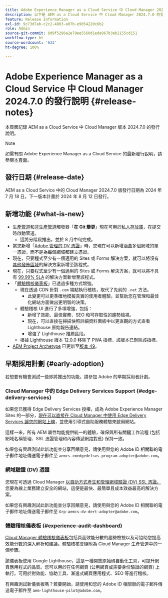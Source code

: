 ```yaml
---
title: Adobe Experience Manager as a Cloud Service 中 Cloud Manager 2024.7.0 的發行說明
description: 以下是 AEM as a Cloud Service 中 Cloud Manager 2024.7.0 的發行說明。
feature: Release Information
exl-id: 9c73d7ab-c2c2-4803-a07b-e9054220c6b2
role: Admin
source-git-commit: 8d9f5296a2e79ee5560d1ede967b3eb2155cd151
workflow-type: ht
source-wordcount: '633'
ht-degree: 100%

---
```



# Adobe Experience Manager as a Cloud Service 中 Cloud Manager 2024.7.0 的發行說明 {#release-notes}

本頁面記錄 AEM as a Cloud Service 中 Cloud Manager 版本 2024.7.0 的發行說明。

>[!NOTE]
>
>如需有關 Adobe Experience Manager as a Cloud Service 的最新發行說明，請參閱[本頁面](/help/release-notes/release-notes-cloud/release-notes-current.md)。

## 發行日期 {#release-date}

AEM as a Cloud Service 中的 Cloud Manager 2024.7.0 版發行日期為 2024 年 7 月 18 日。下一版本計畫於 2024 年 8 月 12 日發行。

## 新增功能 {#what-is-new}

* [生產管道](/help/implementing/cloud-manager/configuring-pipelines/configuring-production-pipelines.md#adding-production-pipeline)和[非生產管道](/help/implementing/cloud-manager/configuring-pipelines/configuring-non-production-pipelines.md#adding-non-production-pipeline)觸發器「**在 Git 變更**」現在可用於[私人存放庫](/help/implementing/cloud-manager/managing-code/private-repositories.md)，在提交時啟動管道。
   * 這將分階段推出，並於 8 月中旬完成。
* 當您新增「[Adobe 管理的 DV 憑證](/help/implementing/cloud-manager/managing-ssl-certifications/domain-validated-certificates.md)」時，您現在可以新增涵蓋多個網域的單一憑證，而不是為每個網域都建立憑證。
* 現在，只要程式至少有一個適用的 Sites 或 Forms 解決方案，就可以將沒有[其他發佈區域](/help/operations/additional-publish-regions.md)的解決方案新增至該程式。
* 現在，只要程式至少有一個適用的 Sites 或 Forms 解決方案，就可以將不具有 [99.99% SLA](/help/implementing/cloud-manager/getting-access-to-aem-in-cloud/creating-production-programs.md#sla) 的解決方案新增至該程式。
* 「[體驗稽核儀表板](/help/implementing/cloud-manager/experience-audit-dashboard.md)」已透過多種方式增強。
   * 現在透過 CDN 針對 `.com` 端點執行稽核，取代了先前的 `.net` 方法。
      * 此變更可以更準確地模擬真實的使用者體驗，並幫助您在管理和最佳化網站方面做出更明智的決策。
   * 體驗稽核 UI 進行了多項增強，包括：
      * 新增了效能、最佳實務、SEO 和可存取性的趨勢檢視。
      * 現在，可以直接在掃描快照詳細資料面板中以更直觀的方式查看 Lighthouse 原始報告連結。
      * 增強了 Lighthouse 推薦區段。
   * 根據 Lighthouse 版本 12.0.0 移除了 PWA 指標，該版本已刪除該指標。
* [AEM Project Archetype](https://experienceleague.adobe.com/docs/experience-manager-core-components/using/developing/archetype/overview.html) 已更新至[版本 49](https://github.com/adobe/aem-project-archetype/tree/aem-project-archetype-49)。

## 早期採用計劃 {#early-adoption}

若想要有機會測試一些即將推出的功能，請參加 Adobe 的早期採用者計劃。

### Cloud Manager 中的 Edge Delivery Services Support {#edge-delivery-services}

如果您已獲得 Edge Delivery Services 授權，成為 Adobe Experience Manager Sites 的一部分，[現在可以直接在 Cloud Manager 中使用 Edge Delivery Services 讓您的網站上線](/help/implementing/cloud-manager/edge-delivery-services.md)，並使用引導式自助服務體驗來啟用網站。

這樣一來，所有 AEM 屬性均能提供統一的體驗，確保與所有關鍵工作流程 (包括網域名稱管理、SSL 憑證管理和內容傳遞網路對應) 保持一致。

如果您有興趣測試此新功能並分享回饋意見，請使用與您的 Adobe ID 相關聯的電子郵件地址傳送電子郵件至 `aemcs-cmedgedelsvs-program-adopter@adobe.com`。

### 網域驗證 (DV) 憑證

您現在可透過 Cloud Manager [以自助方式產生和管理網域驗證 (DV) SSL 憑證。](/help/implementing/cloud-manager/managing-ssl-certifications/domain-validated-certificates.md) 您要為線上業務建立安全的網站，這便是最快、最簡單且成本效益最高的解決方案。

如果您有興趣測試此新功能並分享回饋意見，請使用與您的 Adobe ID 相關聯的電子郵件地址傳送電子郵件至 `Grp-aemcs-dv-dert-adopter@adobe.com`。

### 體驗稽核儀表板 {#experience-audit-dashboard}

[Cloud Manager 體驗稽核儀表板](/help/implementing/cloud-manager/experience-audit-dashboard.md)包括頁面效能分數的趨勢檢視以及可協助您提高效能分數的深入解析和建議。體驗稽核會隨附為 Cloud Manager 生產管道中的一個步驟。

該儀表板使用 Google Lighthouse，這是一種開放原始碼自動化工具，可提升網頁應用程式的品質。您可以用於在任何網頁 (公用網頁或需要身份驗證的網頁) 上執行。可用於對效能、協助工具、漸進式網頁應用程式、SEO 等進行稽核。

有興趣測試新儀表板嗎？若要開始，請使用和您的 Adobe ID 相關聯的電子郵件傳送電子郵件至 `aem-lighthouse-pilot@adobe.com`。

